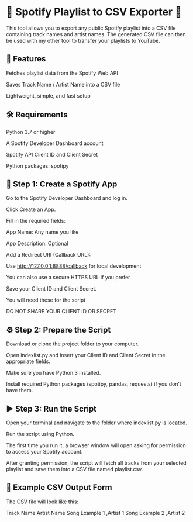 # 🎵 Spotify Playlist to CSV Exporter 🎵

This tool allows you to export any public Spotify playlist into a CSV file containing track names and artist names.
The generated CSV file can then be used with my other tool to transfer your playlists to YouTube.


## 🚀 Features

Fetches playlist data from the Spotify Web API

Saves Track Name / Artist Name into a CSV file

Lightweight, simple, and fast setup




## 🛠️ Requirements

Python 3.7 or higher

A Spotify Developer Dashboard account

Spotify API Client ID and Client Secret

Python packages: spotipy



## 🔧 Step 1: Create a Spotify App

Go to the Spotify Developer Dashboard
 and log in.

Click Create an App.

Fill in the required fields:

App Name: Any name you like

App Description: Optional

Add a Redirect URI (Callback URL):

Use http://127.0.0.1:8888/callback for local development

You can also use a secure HTTPS URL if you prefer

Save your Client ID and Client Secret.

You will need these for the script

DO NOT SHARE YOUR CLIENT ID OR SECRET



## ⚙️ Step 2: Prepare the Script

Download or clone the project folder to your computer.

Open indexlist.py and insert your Client ID and Client Secret in the appropriate fields.

Make sure you have Python 3 installed.

Install required Python packages (spotipy, pandas, requests) if you don’t have them.



## ▶️ Step 3: Run the Script

Open your terminal and navigate to the folder where indexlist.py is located.

Run the script using Python.

The first time you run it, a browser window will open asking for permission to access your Spotify account.

After granting permission, the script will fetch all tracks from your selected playlist and save them into a CSV file named playlist.csv.



## 📂 Example CSV Output Form

The CSV file will look like this:

Track Name	Artist Name
Song Example 1	,Artist 1
Song Example 2	,Artist 2


